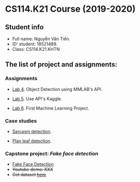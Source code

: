 # CS114.K21 Course (2019-2020)

## Student info
- Full name: Nguyễn Văn Tiến.
- ID' student: 18521489.
- Class: CS114.K21.KHTN

## The list of project and assignments:

### Assignments

- [Lab 4](https://github.com/tiennvuit/CS114.K21.KHTN/tree/master/Lab04.%20Object%20Detection%20using%20MMLAB's%20API). Object Detection using MMLAB's API.

- [Lab 5](https://github.com/tiennvuit/CS114.K21.KHTN/tree/master/Lab05.%20Using_Kaggle_API). Use API's Kaggle.

- [Lab 6](https://github.com/tiennvuit/CS114.K21.KHTN/tree/master/Lab06_Your_First_Machine_Learing_Project). First Machine Learning Project.


### Case studies

- [Sarcasm detection](https://github.com/tiennvuit/CS114.K21.KHTN/tree/master/CaseStudy/SarcsamDetection).

- [Plan leaf detection](https://github.com/tiennvuit/CS114.K21.KHTN/tree/master/CaseStudy/TreeLeafDetection).


### Capstone project: *Fake face detection*

- [Fake Face Detection](https://github.com/tiennvuit/CS114.K21.KHTN/tree/master/Capstone_FakeFaceDetection)
- <strike>Youtube demo: XXX</strike>
- <strike>Get dataset [here]()</strike>
